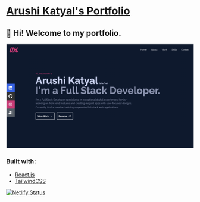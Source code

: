 # [Arushi Katyal's Portfolio](https://arushi-katyal.netlify.app)

## 👋 Hi! Welcome to my portfolio.

![screenshot](https://github.com/katy-arushi/portfolio/blob/main/public/home.png?raw=true)

### Built with:
- [React.js](https://reactjs.org/)
- [TailwindCSS](https://tailwindcss.com/)

[![Netlify Status](https://api.netlify.com/api/v1/badges/91f3d6dc-68f1-4ca8-ae03-7af147d0d087/deploy-status)](https://app.netlify.com/sites/arushi-katyal/deploys)
